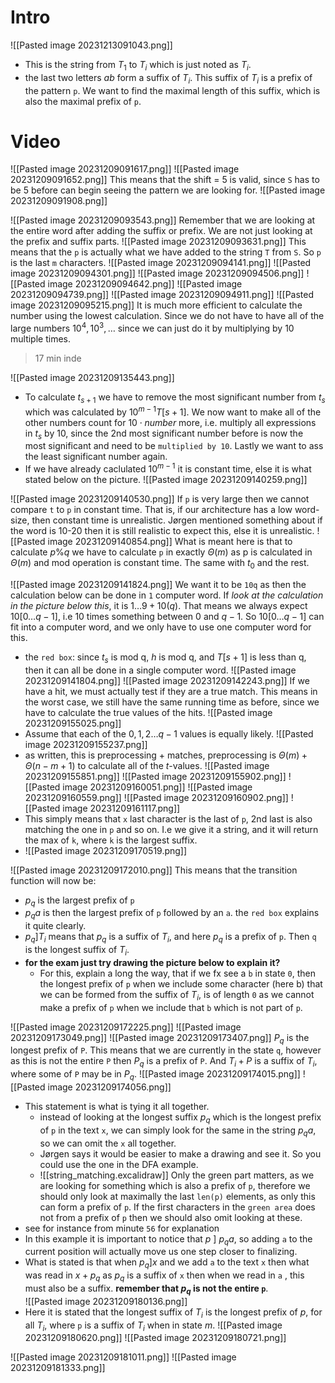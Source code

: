 # Intro
![[Pasted image 20231213091043.png]]
- This is the string from $T_{1}$ to $T_{i}$ which is just noted as $T_{i}$. 
- the last two letters $ab$ form a suffix of $T_{i}$. This suffix of $T_{i}$ is a prefix of the pattern `p`. We want to find the maximal length of this suffix, which is also the maximal prefix of `p`.
# Video
![[Pasted image 20231209091617.png]]
![[Pasted image 20231209091652.png]]
This means that the shift = 5 is valid, since `S` has to be 5 before can begin seeing the pattern we are looking for.
![[Pasted image 20231209091908.png]]

![[Pasted image 20231209093543.png]]
Remember that we are looking at the entire word after adding the suffix or prefix. We are not just looking at the prefix and suffix parts.
![[Pasted image 20231209093631.png]]
This means that the `p` is actually what we have added to the string `T` from `S`. So `p` is the last `m` characters.
![[Pasted image 20231209094141.png]]
![[Pasted image 20231209094301.png]]
![[Pasted image 20231209094506.png]]
![[Pasted image 20231209094642.png]]
![[Pasted image 20231209094739.png]]
![[Pasted image 20231209094911.png]]
![[Pasted image 20231209095215.png]]
It is much more efficient to calculate the number using the lowest calculation. Since we do not have to have all of the large numbers $10^{4},10^3,\dots$ since we can just do it by multiplying by 10 multiple times.

> 17 min inde

![[Pasted image 20231209135443.png]]
- To calculate $t_{s+1}$ we have to remove the most significant number from $t_{s}$ which was calculated by $10^{m-1}T[s+1]$. We now want to make all of the other numbers count for $10\cdot number$ more, i.e. multiply all expressions in $t_{s}$ by 10, since the 2nd most significant number before is now the most significant and need to be `multiplied by 10`.  Lastly we want to ass the least significant number again.
- If we have already caclulated $10^{m-1}$ it is constant time, else it is what stated below on the picture.
![[Pasted image 20231209140259.png]]

![[Pasted image 20231209140530.png]]
If `p` is very large then we cannot compare `t` to `p` in constant time. That is, if our architecture has a low word-size, then constant time is unrealistic. Jørgen mentioned something about if the word is 10-20 then it is still realistic to expect this, else it is unrealistic.
![[Pasted image 20231209140854.png]]
What is meant here is that to calculate $p \%q$ we have to calculate `p` in exactly $\Theta(m)$ as p is calculated in $\Theta(m)$ and mod operation is constant time. The same with $t_{0}$ and the rest. 

![[Pasted image 20231209141824.png]]
We want it to be `10q` as then the calculation below can be done in `1` computer word. If _look at the calculation in the picture below this_, it is $1\dots 9+10(q)$. That means we always expect $10[0\dots q-1]$, i.e 10 times something between $0$ and $q-1$. So $10[0\dots q-1]$ can fit into a computer word, and we only have to use one computer word for this.
- the `red box`: since $t_{s}$ is mod q, $h$ is mod q, and $T[s+1]$ is less than q, then it can all be done in a single computer word.
![[Pasted image 20231209141804.png]]
![[Pasted image 20231209142243.png]]
If we have a hit, we must actually test if they are a true match. This means in the worst case, we still have the same running time as before, since we have to calculate the true values of the hits.
![[Pasted image 20231209155025.png]]
- Assume that each of the $0,1,2\dots q-1$ values is equally likely.
![[Pasted image 20231209155237.png]]
- as written, this is preprocessing + matches, preprocessing is $\Theta(m)+\Theta(n-m+1)$ to calculate all of the $t$-values.
![[Pasted image 20231209155851.png]]
![[Pasted image 20231209155902.png]]
![[Pasted image 20231209160051.png]]
![[Pasted image 20231209160559.png]]
![[Pasted image 20231209160902.png]]
![[Pasted image 20231209161117.png]]
- This simply means that `x` last character is the last of `p`, 2nd last is also matching the one in `p` and so on. I.e we give it a string, and it will return the max of `k`, where `k` is the largest suffix.
- ![[Pasted image 20231209170519.png]]

![[Pasted image 20231209172010.png]]
This means that the transition function will now be:
- $p_{q}$ is the largest prefix of `p`
- $p_{q}a$ is then the largest prefix of `p` followed by an `a`.
the `red box` explains it quite clearly.
- $p_{q}]T_{i}$ means that $p_{q}$ is a suffix of $T_{i}$, and here $p_{q}$ is a prefix of `p`. Then `q` is the longest suffix of $T_{i}$.
- **for the exam just try drawing the picture below to explain it?**
	- For this, explain a long the way, that if we fx see a `b` in state `0`, then the longest prefix of `p` when we include some character (here b) that we can be formed from the suffix of $T_{i}$, is of length `0` as we cannot make a prefix of `p` when we include that `b` which is not part of `p`.

![[Pasted image 20231209172225.png]]
![[Pasted image 20231209173049.png]]
![[Pasted image 20231209173407.png]]
$P_{q}$ is the longest prefix of `P`. This means that we are currently in the state `q`, however as this is not the entire `P` then $P_{q}$ is a prefix of `P`. And $T_{i}+P$ is a suffix of $T_{i}$, where some of `P` may be in $P_{q}$.
![[Pasted image 20231209174015.png]]
![[Pasted image 20231209174056.png]]
- This statement is what is tying it all together.
	- instead of looking at the longest suffix $p_{q}$ which is the longest prefix of `p` in the text `x`, we can simply look for the same in the string $p_{q}a$, so we can omit the `x` all together.
	- Jørgen says it would be easier to make a drawing and see it. So you could use the one in the DFA example.
	- ![[string_matching.excalidraw]] Only the green part matters, as we are looking for something which is also a prefix of `p`, therefore we should only look at maximally the last `len(p)` elements, as only this can form a prefix of `p`. If the first characters in the `green area` does not from a prefix of `p` then we should also omit looking at these.
- see for instance from minute `56` for explanation
- In this example it is important to notice that $p\ ]\ p_{q}a$, so adding `a` to the current position will actually move us one step closer to finalizing.
- What is stated is that when $p_{q}]x$ and we add `a` to the text `x` then what was read in $x+p_{q}$ as $p_{q}$ is a suffix of `x` then when we read in `a` , this must also be a suffix. **remember that $p_{q}$ is not the entire `p`**.  
![[Pasted image 20231209180136.png]]
- Here it is stated that the longest suffix of $T_{i}$ is the longest prefix of $p$, for all $T_{i}$, where `p` is a suffix of $T_{i}$ when in state $m$.
![[Pasted image 20231209180620.png]]
![[Pasted image 20231209180721.png]]

![[Pasted image 20231209181011.png]]
![[Pasted image 20231209181333.png]]
